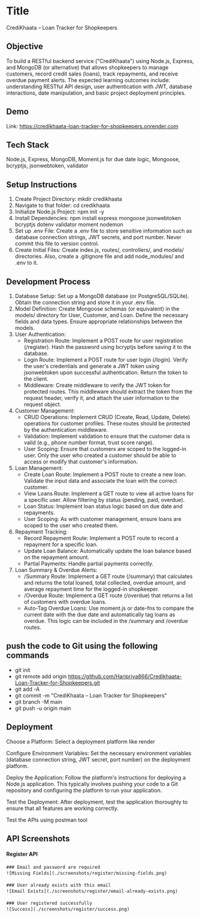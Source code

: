 # Title
CrediKhaata – Loan Tracker for Shopkeepers

## Objective
To build a RESTful backend service ("CrediKhaata") using Node.js, Express, and MongoDB (or alternative) that allows shopkeepers to manage customers, record credit sales (loans), track repayments, and receive overdue payment alerts. The expected learning outcomes include: understanding RESTful API design, user authentication with JWT, database interactions, date manipulation, and basic project deployment principles.

## Demo

Link: https://credikhaata-loan-tracker-for-shopkeepers.onrender.com

## Tech Stack
Node.js, Express, MongoDB, Moment.js for due date logic, Mongoose, bcryptjs, jsonwebtoken, validator

## Setup Instructions
1) Create Project Directory: mkdir credikhaata
2) Navigate to that folder: cd credikhaata
3) Initialize Node.js Project: npm init -y
4) Install Dependencies: npm install express mongoose jsonwebtoken bcryptjs dotenv validator moment nodemon 
5) Set up .env File: Create a .env file to store sensitive information such as database connection strings, JWT secrets, and port number. Never commit this file to version control.
6) Create Initial Files: Create index.js, routes/, controllers/, and models/ directories. Also, create a .gitignore file and add node_modules/ and .env to it.

## Development Process
1) Database Setup: Set up a MongoDB database (or PostgreSQL/SQLite). Obtain the connection string and store it in your .env file.
2) Model Definition: Create Mongoose schemas (or equivalent) in the models/ directory for User, Customer, and Loan. Define the necessary fields and data types. Ensure appropriate relationships between the models.
3) User Authentication:
    * Registration Route: Implement a POST route for user registration (/register). Hash the password using bcryptjs before saving it to the database.
    * Login Route: Implement a POST route for user login (/login). Verify the user's credentials and generate a JWT token using jsonwebtoken upon successful authentication. Return the token to the client.
    * Middleware: Create middleware to verify the JWT token for protected routes. This middleware should extract the token from the request header, verify it, and attach the user information to the request object.
4) Customer Management:
    * CRUD Operations: Implement CRUD (Create, Read, Update, Delete) operations for customer profiles. These routes should be protected by the authentication middleware.
    * Validation: Implement validation to ensure that the customer data is valid (e.g., phone number format, trust score range).
    * User Scoping: Ensure that customers are scoped to the logged-in user. Only the user who created a customer should be able to access or modify that customer's information.
5) Loan Management:
    * Create Loan Route: Implement a POST route to create a new loan. Validate the input data and associate the loan with the correct customer.
    * View Loans Route: Implement a GET route to view all active loans for a specific user. Allow filtering by status (pending, paid, overdue).
    * Loan Status: Implement loan status logic based on due date and repayments.
    * User Scoping: As with customer management, ensure loans are scoped to the user who created them.
6) Repayment Tracking:
    * Record Repayment Route: Implement a POST route to record a repayment for a specific loan.
    * Update Loan Balance: Automatically update the loan balance based on the repayment amount.
    * Partial Payments: Handle partial payments correctly.
7) Loan Summary & Overdue Alerts:
    * /Summary Route: Implement a GET route (/summary) that calculates and returns the total loaned, total collected, overdue amount, and average repayment time for the logged-in shopkeeper.
    * /Overdue Route: Implement a GET route (/overdue) that returns a list of customers with overdue loans.
    * Auto-Tag Overdue Loans: Use moment.js or date-fns to compare the current date with the due date and automatically tag loans as overdue. This logic can be included in the /summary and /overdue routes.

## push the code to Git using the following commands
* git init
* git remote add origin https://github.com/Haripriya866/Credikhaata-Loan-Tracker-for-Shopkeepers.git
* git add -A
* git commit -m "CrediKhaata – Loan Tracker for Shopkeepers"
* git branch -M main
* git push -u origin main
  
## Deployment
Choose a Platform: Select a deployment platform like render

Configure Environment Variables: Set the necessary environment variables (database connection string, JWT secret, port number) on the deployment platform.


Deploy the Application: Follow the platform's instructions for deploying a Node.js application. This typically involves pushing your code to a Git repository and configuring the platform to run your application.

Test the Deployment: After deployment, test the application thoroughly to ensure that all features are working correctly.

Test the APIs using postman tool

## API Screenshots

#### Register API

    ### Email and password are required
    ![Missing Fields](./screenshots/register/missing-fields.png)

    ### User already exists with this email
    ![Email Exists](./screenshots/register/email-already-exists.png)

    ### User registered successfully
    ![Success](./screenshots/register/success.png)
